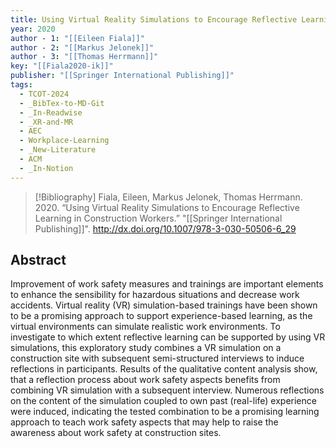 ```yaml
---
title: Using Virtual Reality Simulations to Encourage Reflective Learning in Construction Workers
year: 2020
author - 1: "[[Eileen Fiala]]"
author - 2: "[[Markus Jelonek]]"
author - 3: "[[Thomas Herrmann]]"
key: "[[Fiala2020-ik]]"
publisher: "[[Springer International Publishing]]"
tags:
  - TCOT-2024
  - _BibTex-to-MD-Git
  - _In-Readwise
  - _XR-and-MR
  - AEC
  - Workplace-Learning
  - _New-Literature
  - ACM
  - _In-Notion
---
```


> [!Bibliography]
> Fiala, Eileen, Markus Jelonek, Thomas Herrmann. 2020. “Using Virtual Reality Simulations to Encourage Reflective Learning in Construction Workers.” "[[Springer International Publishing]]". http://dx.doi.org/10.1007/978-3-030-50506-6_29

## Abstract
Improvement of work safety measures and trainings are important elements to enhance the sensibility for hazardous situations and decrease work accidents. Virtual reality (VR) simulation-based trainings have been shown to be a promising approach to support experience-based learning, as the virtual environments can simulate realistic work environments. To investigate to which extent reflective learning can be supported by using VR simulations, this exploratory study combines a VR simulation on a construction site with subsequent semi-structured interviews to induce reflections in participants. Results of the qualitative content analysis show, that a reflection process about work safety aspects benefits from combining VR simulation with a subsequent interview. Numerous reflections on the content of the simulation coupled to own past (real-life) experience were induced, indicating the tested combination to be a promising learning approach to teach work safety aspects that may help to raise the awareness about work safety at construction sites.
